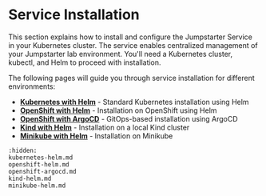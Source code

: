 # Service Installation

This section explains how to install and configure the Jumpstarter Service in your Kubernetes cluster. The service enables centralized management of your Jumpstarter lab environment. You'll need a Kubernetes cluster, kubectl, and Helm to proceed with installation.

The following pages will guide you through service installation for different environments:

* **[Kubernetes with Helm](kubernetes-helm.md)** - Standard Kubernetes installation using Helm
* **[OpenShift with Helm](openshift-helm.md)** - Installation on OpenShift using Helm
* **[OpenShift with ArgoCD](openshift-argocd.md)** - GitOps-based installation using ArgoCD
* **[Kind with Helm](kind-helm.md)** - Installation on a local Kind cluster
* **[Minikube with Helm](minikube-helm.md)** - Installation on Minikube

```{toctree}
:hidden:
kubernetes-helm.md
openshift-helm.md
openshift-argocd.md
kind-helm.md
minikube-helm.md
```

